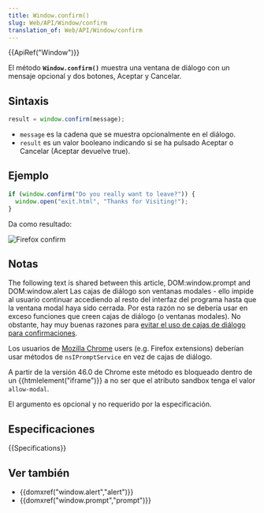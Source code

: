 ```yaml
---
title: Window.confirm()
slug: Web/API/Window/confirm
translation_of: Web/API/Window/confirm
---
```


{{ApiRef("Window")}}

El método **`Window.confirm()`** muestra una ventana de diálogo con un mensaje opcional y dos botones, Aceptar y Cancelar.

## Sintaxis

```js
result = window.confirm(message);
```

- `message` es la cadena que se muestra opcionalmente en el diálogo.
- `result` es un valor booleano indicando si se ha pulsado Aceptar o Cancelar (Aceptar devuelve true).

## Ejemplo

```js
if (window.confirm("Do you really want to leave?")) {
  window.open("exit.html", "Thanks for Visiting!");
}
```

Da como resultado:

![Firefox confirm](firefoxcomfirmdialog_zpsf00ec381.png)

## Notas

The following text is shared between this article, DOM:window\.prompt and DOM:window\.alert Las cajas de diálogo son ventanas modales - ello impide al usuario continuar accediendo al resto del interfaz del programa hasta que la ventana modal haya sido cerrada. Por esta razón no se debería usar en exceso funciones que creen cajas de diálogo (o ventanas modales). No obstante, hay muy buenas razones para [evitar el uso de cajas de diálogo para confirmaciones](http://alistapart.com/article/neveruseawarning).

Los usuarios de [Mozilla Chrome](/es/Chrome) users (e.g. Firefox extensions) deberían usar métodos de `nsIPromptService` en vez de cajas de diálogo.

A partir de la versión 46.0 de Chrome este método es bloqueado dentro de un {{htmlelement("iframe")}} a no ser que el atributo sandbox tenga el valor `allow-modal`.

El argumento es opcional y no requerido por la especificación.

## Especificaciones

{{Specifications}}

## Ver también

- {{domxref("window.alert","alert")}}
- {{domxref("window.prompt","prompt")}}

